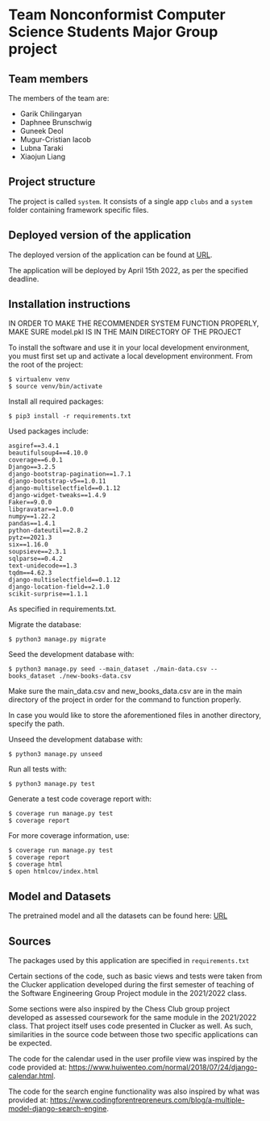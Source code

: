 # Team Nonconformist Computer Science Students Major Group project

## Team members
The members of the team are:
- Garik Chilingaryan
- Daphnee Brunschwig
- Guneek Deol
- Mugur-Cristian Iacob
- Lubna Taraki
- Xiaojun Liang

## Project structure
The project is called `system`.  It consists of a single app `clubs` and a `system` folder containing framework specific files.

## Deployed version of the application
The deployed version of the application can be found at [URL](URL).

The application will be deployed by April 15th 2022, as per the specified deadline.

## Installation instructions

IN ORDER TO MAKE THE RECOMMENDER SYSTEM FUNCTION PROPERLY, MAKE SURE model.pkl IS IN THE MAIN DIRECTORY OF THE PROJECT

To install the software and use it in your local development environment, you must first set up and activate a local development environment.  From the root of the project:

```
$ virtualenv venv
$ source venv/bin/activate
```

Install all required packages:

```
$ pip3 install -r requirements.txt
```

Used packages include:

	asgiref==3.4.1
	beautifulsoup4==4.10.0
	coverage==6.0.1
	Django==3.2.5
	django-bootstrap-pagination==1.7.1
	django-bootstrap-v5==1.0.11
	django-multiselectfield==0.1.12
	django-widget-tweaks==1.4.9
	Faker==9.0.0
	libgravatar==1.0.0
	numpy==1.22.2
	pandas==1.4.1
	python-dateutil==2.8.2
	pytz==2021.3
	six==1.16.0
	soupsieve==2.3.1
	sqlparse==0.4.2
	text-unidecode==1.3
	tqdm==4.62.3
	django-multiselectfield==0.1.12
	django-location-field==2.1.0
	scikit-surprise==1.1.1

As specified in requirements.txt.

Migrate the database:

```
$ python3 manage.py migrate
```

Seed the development database with:

```
$ python3 manage.py seed --main_dataset ./main-data.csv --books_dataset ./new-books-data.csv
```

Make sure the main_data.csv and new_books_data.csv are in the main directory of the project in order for the command to function properly.

In case you would like to store the aforementioned files in another directory, specify the path.

Unseed the development database with:

```
$ python3 manage.py unseed
```

Run all tests with:
```
$ python3 manage.py test
```

Generate a test code coverage report with:
```
$ coverage run manage.py test
$ coverage report
```

For more coverage information, use:
```
$ coverage run manage.py test
$ coverage report
$ coverage html
$ open htmlcov/index.html
```

## Model and Datasets
The pretrained model and all the datasets can be found here: [URL](https://drive.google.com/file/d/1AmuWPyvTZaOlMmha1ozlP_dchP0FJ6MX/view?usp=sharing)

## Sources
The packages used by this application are specified in `requirements.txt`

Certain sections of the code, such as basic views and tests were taken from the Clucker application developed during the first semester of teaching of the Software Engineering Group Project module in the 2021/2022 class.

Some sections were also inspired by the Chess Club group project developed as assessed coursework for the same module in the 2021/2022 class. That project itself uses code presented in Clucker as well. As such, similarities in the source code between those two specific applications can be expected.


The code for the calendar used in the user profile view was inspired by the code provided at: https://www.huiwenteo.com/normal/2018/07/24/django-calendar.html.

The code for the search engine functionality was also inspired by what was provided at: https://www.codingforentrepreneurs.com/blog/a-multiple-model-django-search-engine.
